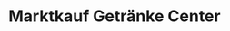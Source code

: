 ---
title: "Marktkauf Getränke Center"
url: /woerth-am-rhein/marktkauf-getraenke-center/
shop: Getränke
---
